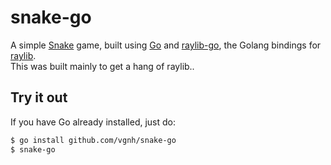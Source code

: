 # snake-go
A simple [Snake](https://en.wikipedia.org/wiki/Snake_(video_game_genre)) game, built using [Go](https://go.dev/) and [raylib-go](https://github.com/gen2brain/raylib-go), the Golang bindings for [raylib](https://www.raylib.com/). \
This was built mainly to get a hang of raylib..

## Try it out
If you have Go already installed, just do:
```bash
$ go install github.com/vgnh/snake-go
$ snake-go
```
